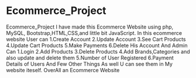# Ecommerce_Project
Ecommerce_Project
I have made this Ecommerce Website using php, MySQL, Bootstrap,HTML,CSS,and little bit JavaScript.
In this ecommerce website User can 
1.Create Account 
2.Update Account
3.See Cart Products
4.Update Cart Products
5.Make Payments
6.Delete His Account
And Admin Can
1.Login
2.Add Products
3.Delete Products
4.Add Brands,Categories and also update and delete them
5.Number of User Registered
6.Payment Details of Users
And Few Other Things As well U can see them in My website iteself.
OverAll an Ecommerce Website
